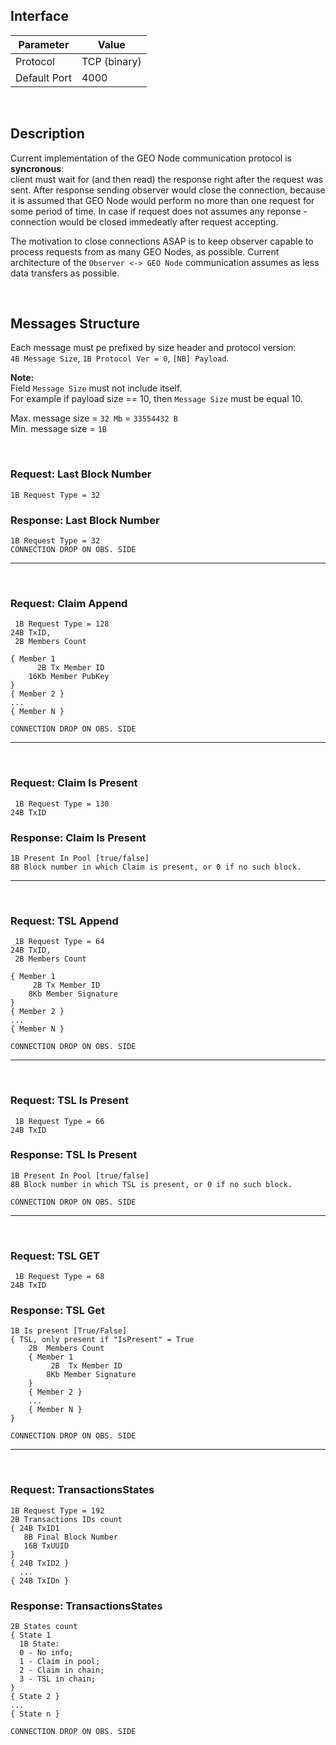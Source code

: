 

## Interface

| Parameter     | Value         |
| ------------- | ------------- |
| Protocol      | TCP (binary)  |
| Default Port  | 4000          |

<br/>

## Description
Current implementation of the GEO Node communication protocol is **syncronous**:  
client must wait for (and then read) the response right after the request was sent.
After response sending observer would close the connection, 
because it is assumed that GEO Node would perform no more than one request for some period of time.
In case if request does not assumes any reponse - connection would be closed immedeatly after request accepting.

The motivation to close connections ASAP is to keep observer capable to process requests from as many GEO Nodes, as possible.
Current architecture of the `Observer <-> GEO Node` communication assumes as less data transfers as possible. 

<br/>

## Messages Structure
Each message must pe prefixed by size header and protocol version:  
`4B Message Size`, `1B Protocol Ver = 0`, `[NB] Payload`. 

**Note:**  
Field `Message Size` must not include itself.  
For example if payload size == 10, then `Message Size` must be equal 10.

Max. message size = `32 Mb` = `33554432 B`  
Min. message size = `1B`

<br/>

### Request: Last Block Number
`1B Request Type = 32`

### Response: Last Block Number
`1B Request Type = 32`  
`CONNECTION DROP ON OBS. SIDE`

------
<br/>

### Request: Claim Append
```
 1B Request Type = 128
24B TxID, 
 2B Members Count  

{ Member 1
      2B Tx Member ID
    16Kb Member PubKey 
}
{ Member 2 }
...
{ Member N }
```
`CONNECTION DROP ON OBS. SIDE`

------
<br/>

### Request: Claim Is Present
```
 1B Request Type = 130
24B TxID
```

### Response: Claim Is Present
```
1B Present In Pool [true/false]
8B Block number in which Claim is present, or 0 if no such block.
```

------
<br/>

### Request: TSL Append
```
 1B Request Type = 64
24B TxID, 
 2B Members Count  

{ Member 1
     2B Tx Member ID
    8Kb Member Signature 
}
{ Member 2 }
...
{ Member N }
```
`CONNECTION DROP ON OBS. SIDE`

------
<br/>

### Request: TSL Is Present
```
 1B Request Type = 66
24B TxID
```

### Response: TSL Is Present
```
1B Present In Pool [true/false]
8B Block number in which TSL is present, or 0 if no such block.
```
`CONNECTION DROP ON OBS. SIDE`

------
<br/>

### Request: TSL GET
```
 1B Request Type = 68
24B TxID
```

### Response: TSL Get
```
1B Is present [True/False]
{ TSL, only present if "IsPresent" = True 
    2B  Members Count
    { Member 1
         2B  Tx Member ID
        8Kb Member Signature 
    }
    { Member 2 }
    ...
    { Member N }
}
```
`CONNECTION DROP ON OBS. SIDE`

-------
<br/>

### Request: TransactionsStates
```
1B Request Type = 192
2B Transactions IDs count
{ 24B TxID1
   8B Final Block Number
   16B TxUUID
}
{ 24B TxID2 }
  ...
{ 24B TxIDn }
```

### Response: TransactionsStates
```
2B States count
{ State 1 
  1B State: 
  0 - No info;
  1 - Claim in pool;
  2 - Claim in chain;
  3 - TSL in chain;
}
{ State 2 }
...
{ State n }
```
`CONNECTION DROP ON OBS. SIDE`
